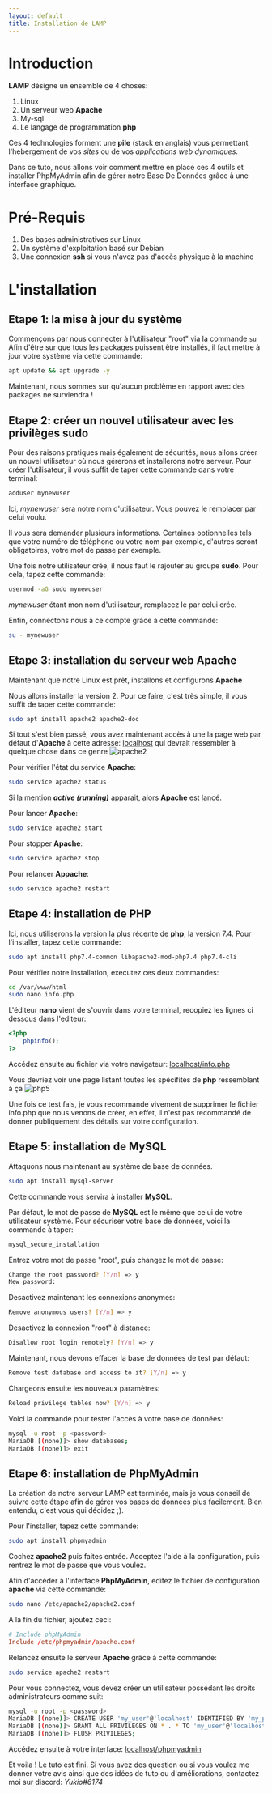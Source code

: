 ```yaml
---
layout: default
title: Installation de LAMP
---
```


Introduction
===============

**LAMP** désigne un ensemble de 4 choses:

1. Linux
2. Un serveur web **Apache** 
3. My-sql
4. Le langage de programmation **php**

Ces 4 technologies forment une **pile** (stack en anglais) vous permettant l'hebergement de vos *sites* ou de vos *applications web dynamiques*.

Dans ce tuto, nous allons voir comment mettre en place ces 4 outils et installer PhpMyAdmin afin de gérer notre Base De Données grâce à une interface graphique.


Pré-Requis
==============

1. Des bases administratives sur Linux
2. Un système d'exploitation basé sur Debian
3. Une connexion **ssh** si vous n'avez pas d'accès physique à la machine


L'installation
===============

Etape 1: la mise à jour du système
---------------

Commençons par nous connecter à l'utilisateur "root" via la commande `su`
Afin d'être sur que tous les packages puissent être installés, il faut mettre à jour votre système via cette commande:
```sh
apt update && apt upgrade -y
```

Maintenant, nous sommes sur qu'aucun problème en rapport avec des packages ne surviendra !



Etape 2: créer un nouvel utilisateur avec les privilèges **sudo**
---------------

Pour des raisons pratiques mais également de sécurités, nous allons créer un nouvel utilisateur où nous gérerons et installerons notre serveur.
Pour créer l'utilisateur, il vous suffit de taper cette commande dans votre terminal:
```sh
adduser mynewuser
```
Ici, *mynewuser* sera notre nom d'utilisateur. Vous pouvez le remplacer par celui voulu.

Il vous sera demander plusieurs informations.
Certaines optionnelles tels que votre numéro de téléphone ou votre nom par exemple, d'autres seront obligatoires, votre mot de passe par exemple.

Une fois notre utilisateur crée, il nous faut le rajouter au groupe **sudo**.
Pour cela, tapez cette commande:
```sh
usermod -aG sudo mynewuser
```
*mynewuser* étant mon nom d'utilisateur, remplacez le par celui crée.

Enfin, connectons nous à ce compte grâce à cette commande:
```sh
su - mynewuser
```


Etape 3: installation du serveur web **Apache**
---------------

Maintenant que notre Linux est prêt, installons et configurons **Apache**

Nous allons installer la version 2. Pour ce faire, c'est très simple, il vous suffit de taper cette commande:
```sh
sudo apt install apache2 apache2-doc
```


Si tout s'est bien passé, vous avez maintenant accès à une la page web par défaut d'**Apache** à cette adresse: [localhost](http://127.0.0.1/) qui devrait ressembler à quelque chose dans ce genre
![apache2](apache.png)

Pour vérifier l'état du service **Apache**:
```sh
sudo service apache2 status
```
Si la mention ***active (running)*** apparait, alors **Apache** est lancé.

Pour lancer **Apache**:
```sh
sudo service apache2 start
```

Pour stopper **Apache**:
```sh
sudo service apache2 stop
```

Pour relancer **Appache**:
```sh
sudo service apache2 restart
```


Etape 4: installation de PHP
---------------

Ici, nous utiliserons la version la plus récente de **php**, la version 7.4.
Pour l'installer, tapez cette commande:
```sh
sudo apt install php7.4-common libapache2-mod-php7.4 php7.4-cli
```

Pour vérifier notre installation, executez ces deux commandes:
```sh
cd /var/www/html
sudo nano info.php
```

L'éditeur **nano** vient de s'ouvrir dans votre terminal, recopiez les lignes ci dessous dans l'editeur:
```php
<?php
	phpinfo();
?>
```
Accédez ensuite au fichier via votre navigateur: [localhost/info.php](http://127.0.0.1/info.php)

Vous devriez voir une page listant toutes les spécifités de **php** ressemblant à ça
![php5](php7.png)

Une fois ce test fais, je vous recommande vivement de supprimer le fichier info.php que nous venons de créer, en effet, il n'est pas recommandé de donner publiquement des détails sur votre configuration.


Etape 5: installation de **MySQL**
---------------

Attaquons nous maintenant au système de base de données.

```sh
sudo apt install mysql-server
```
Cette commande vous servira à installer **MySQL**.

Par défaut, le mot de passe de **MySQL** est le même que celui de votre utilisateur système.
Pour sécuriser votre base de données, voici la commande à taper:
```sh
mysql_secure_installation
```

Entrez votre mot de passe "root", puis changez le mot de passe:
```sh
Change the root password? [Y/n] => y
New password:
```

Desactivez maintenant les connexions anonymes:
```sh
Remove anonymous users? [Y/n] => y
```

Desactivez la connexion "root" à distance:
```sh
Disallow root login remotely? [Y/n] => y
```

Maintenant, nous devons effacer la base de données de test par défaut:
```sh
Remove test database and access to it? [Y/n] => y
```

Chargeons ensuite les nouveaux paramètres:
```sh
Reload privilege tables now? [Y/n] => y
```

Voici la commande pour tester l'accès à votre base de données:
```sh
mysql -u root -p <password>
MariaDB [(none)]> show databases;
MariaDB [(none)]> exit
```

Etape 6: installation de PhpMyAdmin
---------------

La création de notre serveur LAMP est terminée, mais je vous conseil de suivre cette étape afin de gérer vos bases de données plus facilement. 
Bien entendu, c'est vous qui décidez ;).

Pour l'installer, tapez cette commande:
```sh
sudo apt install phpmyadmin
```

Cochez **apache2** puis faites entrée.
Acceptez l'aide à la configuration, puis rentrez le mot de passe que vous voulez.

Afin d'accéder à l'interface **PhpMyAdmin**, editez le fichier de configuration **apache** via cette commande:
```sh
sudo nano /etc/apache2/apache2.conf
```

A la fin du fichier, ajoutez ceci:
```conf
# Include phpMyAdmin
Include /etc/phpmyadmin/apache.conf
```

Relancez ensuite le serveur **Apache** grâce à cette commande:
```sh
sudo service apache2 restart
```

Pour vous connectez, vous devez créer un utilisateur possédant les droits administrateurs comme suit:
```sh
mysql -u root -p <password>
MariaDB [(none)]> CREATE USER 'my_user'@'localhost' IDENTIFIED BY 'my_password';
MariaDB [(none)]> GRANT ALL PRIVILEGES ON * . * TO 'my_user'@'localhost';
MariaDB [(none)]> FLUSH PRIVILEGES;
```

Accédez ensuite à votre interface: [localhost/phpmyadmin](http://127.0.0.1/phpmyadmin/)


Et voila ! Le tuto est fini.
Si vous avez des question ou si vous voulez me donner votre avis ainsi que des idées de tuto ou d'améliorations, contactez moi sur discord: *Yukio#6174*

